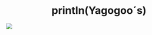 <h1 align="center">println(Yagogoo´s)</h1>

<img src="https://images.steamusercontent.com/ugc/885384897173592716/7E544BBB0817EB5C0F103E9A7EEC77F5CC3140D7/.gif">
